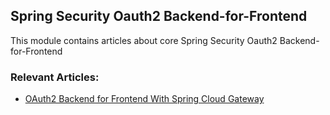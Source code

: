 ## Spring Security Oauth2 Backend-for-Frontend

This module contains articles about core Spring Security Oauth2 Backend-for-Frontend

### Relevant Articles:
- [OAuth2 Backend for Frontend With Spring Cloud Gateway](https://www.baeldung.com/spring-cloud-gateway-bff-oauth2)
